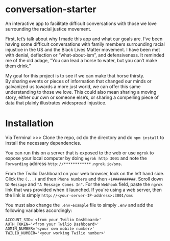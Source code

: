 # conversation-starter
An interactive app to facilitate difficult conversations with those we love surrounding the racial justice movement.

First, let’s talk about why I made this app and what our goals are.  I’ve been having some difficult conversations with family members surrounding racial injustice in the US and the Black Lives Matter movement.  I have been met with denial, deflection or “what-about-ism”, and defensiveness.  It reminded me of the old adage, ”You can lead a horse to water, but you can’t make them drink.”  

My goal for this project is to see if we can make that horse thirsty.  
By sharing events or pieces of information that changed our minds or galvanized us towards a more just world, we can offer this same understanding to those we love.  This could also mean sharing a moving story, either our own or someone else’s, or sharing a compelling piece of data that plainly illustrates widespread injustice.

# Installation 

Via Terminal >>> Clone the repo, cd do the directory and do `npm install` to install the necessary dependencies.  

You can run this on a server that is exposed to the web or use `ngrok` to expose your local computer by doing `ngrok http 3001` and note the `Forwarding` address `http://************.ngrok.io/sms`. 

From the Twilio Dashboard on your web browser, look on the left hand side.  Click the `(...)` and then `Phone Numbers` and then `+1##########`.  Scroll down to `Message` and `"A Message Comes In"`.  For the `Webhook` field, paste the `ngrok` link that was provided when it launched.  If you're using a web server, then the link is simply `http://<your-server-IP-address>:3001/sms`

You must also change the `.env-example` file to simply `.env` and add the following variables accordingly:
```
ACCOUNT_SID='<from your Twilio Dashboard>'
AUTH_TOKEN='<from your Twilio Dashboard>'
ADMIN_NUMBER='<your own mobile number>'
TWILIO_NUMBER='<your working Twilio number>'
```
